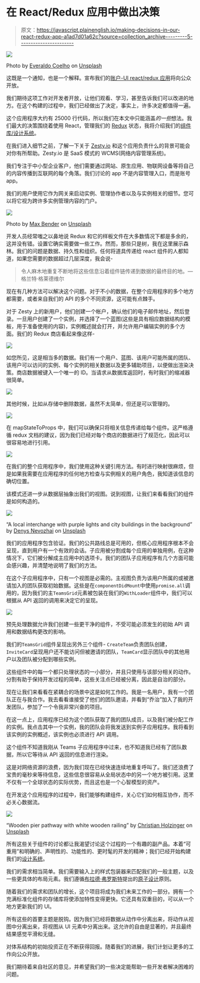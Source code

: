 # 在 React/Redux 应用中做出决策

> 原文：<https://javascript.plainenglish.io/making-decisions-in-our-react-redux-app-a1ad7d01a62c?source=collection_archive---------5----------------------->

![](img/0205b776bf53cf3d33e7d37e76a26215.png)

Photo by [Everaldo Coelho](https://unsplash.com/@_everaldo?utm_source=medium&utm_medium=referral) on [Unsplash](https://unsplash.com?utm_source=medium&utm_medium=referral)

这既是一个通知，也是一个解释。宣布我们的[账户-UI react/redux 应用](https://github.com/zesty-io/accounts-ui)将向公众开放。

我们期待这项工作对开发者开放，让他们观看、学习，甚至告诉我们可以改进的地方。在这个构建的过程中，我们已经做出了决定，事实上，许多决定都值得一遍。

这个应用程序大约有 25000 行代码，所以我们在本文中只能涵盖*的一些*想法。我们最大的决策围绕着使用 React，管理我们的 [Redux](https://github.com/reduxjs/react-redux) 状态，我将介绍我们的[组件库/设计系统](https://github.com/zesty-io/design-system)。

在我们进入细节之前，了解一下关于 [Zesty.io](https://www.zesty.io) 和这个应用负责什么的背景可能会对你有所帮助。Zesty.io 是 SaaS 模式的 WCMS(网络内容管理系统)。

我们专注于中小型企业客户，他们需要通过网站、原生应用、物联网设备等将自己的内容传播到互联网的每个角落。我们讨论的 app 不是内容管理入口，而是账号 app。

我们的用户使用它作为网关来启动实例、管理协作者以及与实例相关的细节。您可以将它视为跨许多实例管理内容的门户。

![](img/73e7bac051245e9cc8156f807738f7af.png)

Photo by [Max Bender](https://unsplash.com/@maxwbender?utm_source=medium&utm_medium=referral) on [Unsplash](https://unsplash.com?utm_source=medium&utm_medium=referral)

开发人员经常嗤之以鼻地说 Redux 和它的样板文件在大多数情况下都是多余的，这并没有错。设置它确实需要做一些工作。然而，那些只是树，我在这里展示森林。我们的问题是数据、持久性和组织。任何将道具传递给 react 组件的人都知道，如果您需要的数据超过几层深度，我会说-

> 令人麻木地重复不断地将这些信息沿着组件链传递到数据的最终目的地。—格兰特·格莱德维尔

现在有几种方法可以解决这个问题。对于不小的数据，在整个应用程序的多个地方都需要，或者来自我们的 API 的多个不同资源，这可能有点棘手。

对于 Zesty 上的新用户，他们创建一个帐户，确认他们的电子邮件地址，然后登录。一旦用户创建了一个实例，并选择了一个蓝图(这些是具有相应数据结构的模板，用于准备使用的内容)，实例概述就会打开，并允许用户编辑实例的多个方面。我们的 Redux 商店看起来像这样-

![](img/92c4c13ee5feb0e6602e918e7740b050.png)

如您所见，这是相当多的数据。我们有一个用户、蓝图、该用户可能所属的团队、该用户可以访问的实例、每个实例的相关数据以及更多辅助项目，以便做出渲染决策。商店数据被键入一个唯一的 ID。当请求从数据库返回时，有时我们的缩减器很简单。

![](img/72b14401c32a7875b33ddfa4d0c75714.png)

其他时候，比如从存储中删除数据，虽然不太简单，但还是可以管理的。

![](img/2c908777099ab7141c0fd1808fc33e2d.png)

在 mapStateToProps 中，我们可以确保只将相关信息传递给每个组件。这严格遵循 redux 文档的建议，因为我们已经对每个商店的数据进行了规范化，因此可以很容易地进行引用。

![](img/a9886bf1f571f3b12fbe439f279a6813.png)

在我们的整个应用程序中，我们使用这种关键引用方法。有时进行映射很麻烦，但是如果我需要在应用程序的任何地方检查与实例相关的用户角色，我知道该信息的确切位置。

该模式还进一步从数据层抽象出我们的视图。说到视图，让我们来看看我们的组件是如何构造的。

![](img/8cb233a78c63e9b7c213161e1e713b32.png)

“A local interchange with purple lights and city buildings in the background” by [Denys Nevozhai](https://unsplash.com/@dnevozhai?utm_source=medium&utm_medium=referral) on [Unsplash](https://unsplash.com?utm_source=medium&utm_medium=referral)

我们的应用程序包含验证。我们的公共路线总是可用的，但核心应用程序根本不会呈现，直到用户有一个有效的会话。子应用被分割成每个应用的单独用例，在这种情况下，它们被分解成主应用中的选项卡。我们的团队子应用程序有几个方面可能会感兴趣，并清楚地说明了我们的方法。

在这个子应用程序中，只有一个视图是必需的。主视图负责为该用户所属的或被邀请加入的团队获取初始数据。这些是在`componentDidMount`中使用`promise.all`调用的，因为我们的主`TeamsGrid`元素被包装在我们的`WithLoader`组件中，我们可以根据从 API 返回的调用来决定它的呈现。

![](img/0db8811b85071db5c09de799f08b6342.png)

预先处理数据允许我们创建一些更干净的组件，不受可能必须发生的初始 API 调用和数据结构更改的影响。

我们的`TeamsGrid`组件呈现出另外三个组件- `CreateTeam`负责团队创建，`InviteCard`呈现用户还不能访问但被邀请的团队，`TeamCard`显示团队中的其他用户以及团队被分配到哪些实例。

这些组件中的每一个都只处理状态的一小部分，并且只使用与该部分相关的动作。分割有助于保持开发过程的简单，这些关注点已经被分离，因此是自治的部分。

现在让我们来看看在紧耦合的场景中这是如何工作的。我是一名用户，我有一个团队正在与我合作。我去看看谁接受了他们的团队邀请，并看到“乔治”加入了我的开发团队，参加了一个令我非常兴奋的项目。

在这一点上，应用程序已经为这个团队获取了我的团队成员，以及我们被分配工作的实例。我点击其中一个实例，我的团队会将我发送到实例子应用程序。我将看到该实例的实例概述，该实例也必须进行 API 调用。

这个组件不知道我刚从 Teams 子应用程序中过来，也不知道我已经有了团队数据，所以它等待从 API 返回的信息进行渲染。

这是对网络资源的浪费，因为我们现在已经快速连续地重复呼叫了。我们还浪费了宝贵的毫秒来等待信息，这些信息很容易从全局状态中的另一个地方被引用。这里不仅有一个全球状态的实际优势，而且这也是一个心智模型的资产。

在开发这个应用程序的过程中，我们能够构建组件，关心它们如何相互协作，而不必关心数据流。

![](img/b3bb4a3815fdcfc667ce0a2e5db9f9b5.png)

“Wooden pier pathway with white wooden railing” by [Christian Holzinger](https://unsplash.com/@pixelatelier?utm_source=medium&utm_medium=referral) on [Unsplash](https://unsplash.com?utm_source=medium&utm_medium=referral)

所有这些关于组件的讨论都让我渴望讨论这个过程的一个有趣的副产品。本着“可重用”和明确的、声明性的、功能性的、更时髦的开发的精神；我们已经开始构建我们的[设计系统](https://github.com/zesty-io/design-system)。

我们的需求相当简单。我们需要输入上的样式包装器来匹配我们的一般主题，以及一些更具体的布局元素。我们遵循[布拉德·弗罗斯特](http://bradfrost.com/)提出的[原子设计](http://bradfrost.com/blog/post/atomic-web-design/)原则。

随着我们的需求和团队的增长，这个项目将成为我们未来工作的一部分。拥有一个充满标准化组件的存储库将使添加特性变得更快。它还具有双重目的，可以从一个地方更新我们的 UI。

所有这些的首要主题是脱钩。因为我们已经将数据从动作中分离出来，将动作从视图中分离出来，将视图从 UI 元素中分离出来。这允许的自由是显著的，并且最终结果感觉平滑和无缝。

对体系结构的初始投资正在不断获得回报。随着我们的进展，我们计划让更多的工作向公众开放。

我们期待着来自社区的意见，并希望我们的一些决定能帮助一些开发者解决困难的问题。